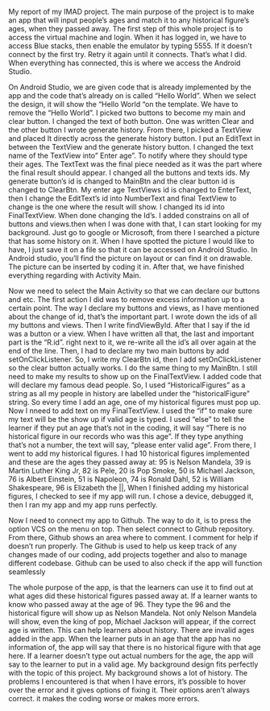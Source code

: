 My report of my IMAD project.
The main purpose of the project is to make an app that will input people’s ages and match it to any historical figure’s ages, when they passed away. The first step of this whole project is to access the virtual machine and login. When it has logged in, we have to access Blue stacks, then enable the emulator by typing 5555. If it doesn’t connect by the first try. Retry it again until it connects. That’s what I did. When everything has connected, this is where we access the Android Studio. 

On Android Studio, we are given code that is already implemented by the app and the code that’s already on is called “Hello World”. When we select the design, it will show the “Hello World “on the template. We have to remove the “Hello World”. I picked two buttons to become my main and clear button.  I changed the text of both button. One was written Clear and the other button I wrote generate history. From there, I picked a TextView and placed It directly across the generate history button. I put an EditText in between the TextView and the generate history button. I changed the text name of the TextView into” Enter age”. To notify where they should type their ages. The TextText was the final piece needed as it was the part where the final result should appear. I changed all the buttons and texts ids. My generate button’s id is changed to MainBtn and the clear button id is changed to ClearBtn. My enter age TextViews id is changed to EnterText, then I change the EditText’s id into NumberText and final TextView to change is the one where the result will show. I changed its id into FinalTextView. When done changing the Id’s. I added constrains on all of buttons and views.then when I was done with that, I can start looking for my background. Just go to google or Microsoft, from there I searched a picture that has some history on it. When I have spotted the picture I would like to have, I just save it on a file so that it can be accessed on Android Studio. In Android studio, you’ll find the picture on layout or can find it on drawable. The picture can be inserted by coding it in. After that, we have finished everything regarding with Activity Main.

 Now we need to select the Main Activity so that we can declare our buttons and etc. The first action I did was to remove excess information up to a certain point. The way I declare my buttons and views, as I have mentioned about the change of id, that’s the important part. I wrote down the ids of all my buttons and views.  Then I write findViewById. After that I say if the id was a button or a view. When I have written all that, the last and important part is the “R.id”. right next to it, we re-write all the id’s all over again at the end of the line. Then, I had to declare my two main buttons by add setOnClickListener. So, I write my ClearBtn id, then I add setOnClickListener so the clear button actually works. I do the same thing to my MainBtn. I still need to make my results to show up on the FinalTextView. I added code that will declare my famous dead people. So, I used “HistoricalFigures” as a string as all my people in history are labelled under the “historicalFigure” string. So every time I add an age, one of my historical figures must pop up. Now I nneed to add text on my FinalTextView. I used the “if” to make sure my text will be the show up if valid age is typed. I used “else” to tell the learner if they put an age that’s not in the coding, it will say “There is no historical figure in our records who was this age”. If they type anything that’s not a number, the text will say, “please enter valid age”. From there, I went to add my historical figures. I had 10 historical figures implemented and these are the ages they passed away at:
95 is Nelson Mandela,
39 is Martin Luther King Jr,
82 is Pele, 
20 is Pop Smoke,
50 is Michael Jackson,
76 is Albert Einstein,
51 is Napoleon,
74 is Ronald Dahl,
52 is William Shakespeare,
96 is Elizabeth the ||,
When I finished adding my historical figures, I checked to see if my app will run. I chose a device, debugged it, then I ran my app and my app runs perfectly.

Now I need to connect my app to Github. The way to do it, is to press the option VCS on the menu on top. Then select connect to Github repository. From there, Github shows an area where to comment. I comment for help if doesn’t run properly. The Github is used to help us keep track of any changes made of our coding, add projects together and also to manage different codebase. Github can be used to also check if the app will function seamlessly 

The whole purpose of the app, is that the learners can use it to find out at what ages did these historical figures passed away at. If a learner wants to know who passed away at the age of 96. They type the 96 and the historical figure will show up as Nelson Mandela. Not only Nelson Mandela will show, even the king of pop, Michael Jackson will appear, if the correct age is written. This can help learners about history. There are invalid ages added in the app. When the learner puts in an age that the app has no information of, the app will say that there is no historical figure with that age here. If a learner doesn’t type out actual numbers for the age, the app will say to the learner to put in a valid age.  My background design fits perfectly with the topic of this project. My background shows a lot of history. The problems I encountered is that when I have errors, it’s possible to hover over the error and it gives options of fixing it. Their options aren’t always correct. it makes the coding worse or makes more errors.
 




 






 
